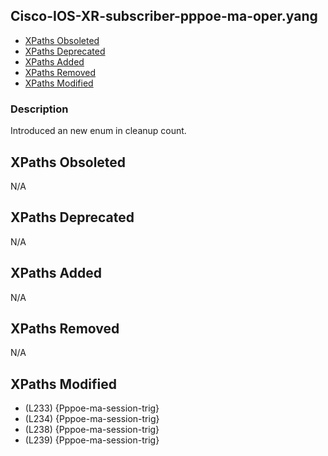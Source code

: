 ## Cisco-IOS-XR-subscriber-pppoe-ma-oper.yang

- [XPaths Obsoleted](#xpaths-obsoleted)
- [XPaths Deprecated](#xpaths-deprecated)
- [XPaths Added](#xpaths-added)
- [XPaths Removed](#xpaths-removed)
- [XPaths Modified](#xpaths-modified)

### Description

Introduced an new enum in cleanup count.

## XPaths Obsoleted

N/A

## XPaths Deprecated

N/A

## XPaths Added

N/A

## XPaths Removed

N/A

## XPaths Modified

- (L233)	{Pppoe-ma-session-trig}
- (L234)	{Pppoe-ma-session-trig}
- (L238)	{Pppoe-ma-session-trig}
- (L239)	{Pppoe-ma-session-trig}

